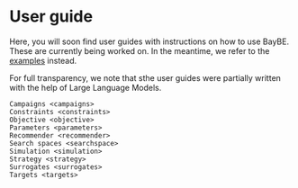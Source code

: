 # User guide

Here, you will soon find user guides with instructions on how to use BayBE.
These are currently being worked on.
In the meantime, we refer to the [examples](../../examples/examples) instead.

For full transparency, we note that sthe user guides were partially written with the help of Large Language Models.

```{toctree}
Campaigns <campaigns>
Constraints <constraints>
Objective <objective>
Parameters <parameters>
Recommender <recommender>
Search spaces <searchspace>
Simulation <simulation>
Strategy <strategy>
Surrogates <surrogates>
Targets <targets>
```